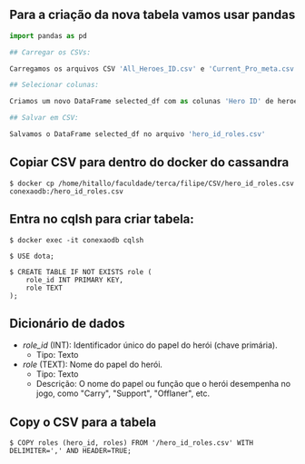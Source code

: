 ## Para a criação da nova tabela vamos usar pandas

```python
import pandas as pd

## Carregar os CSVs:

Carregamos os arquivos CSV 'All_Heroes_ID.csv' e 'Current_Pro_meta.csv' em DataFrames chamados heroes_df e hero_stats_df.

## Selecionar colunas: 

Criamos um novo DataFrame selected_df com as colunas 'Hero ID' de heroes_df e 'Roles' de hero_stats_df.  

## Salvar em CSV: 

Salvamos o DataFrame selected_df no arquivo 'hero_id_roles.csv'
```

## Copiar CSV para dentro do docker do cassandra
```
$ docker cp /home/hitallo/faculdade/terca/filipe/CSV/hero_id_roles.csv conexaodb:/hero_id_roles.csv
```

## Entra no cqlsh para criar tabela:
```
$ docker exec -it conexaodb cqlsh

$ USE dota;

$ CREATE TABLE IF NOT EXISTS role (
    role_id INT PRIMARY KEY,
    role TEXT
);
```
## Dicionário de dados

- *role_id* (INT): Identificador único do papel do herói (chave primária).
  - Tipo: Texto
- *role* (TEXT): Nome do papel do herói.
  - Tipo: Texto
  - Descrição: O nome do papel ou função que o herói desempenha no jogo, como "Carry", "Support", "Offlaner", etc.


## Copy o CSV para a tabela
```
$ COPY roles (hero_id, roles) FROM '/hero_id_roles.csv' WITH DELIMITER=',' AND HEADER=TRUE;
```